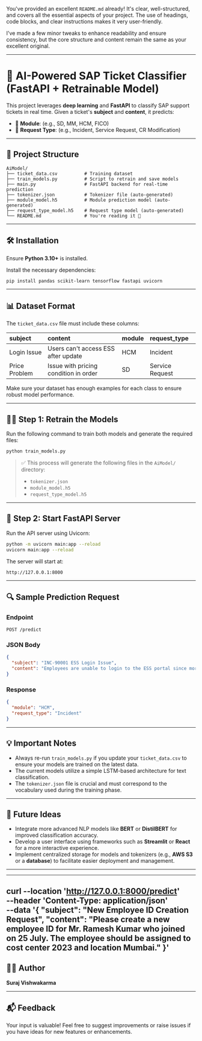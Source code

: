 You've provided an excellent `README.md` already\! It's clear, well-structured, and covers all the essential aspects of your project. The use of headings, code blocks, and clear instructions makes it very user-friendly.

I've made a few minor tweaks to enhance readability and ensure consistency, but the core structure and content remain the same as your excellent original.

-----

# 🚀 AI-Powered SAP Ticket Classifier (FastAPI + Retrainable Model)

This project leverages **deep learning** and **FastAPI** to classify SAP support tickets in real time. Given a ticket's **subject** and **content**, it predicts:

  * 📂 **Module**: (e.g., SD, MM, HCM, FICO)
  * 📝 **Request Type**: (e.g., Incident, Service Request, CR Modification)

-----

## 📁 Project Structure

```
AiModel/
├── ticket_data.csv          # Training dataset
├── train_models.py          # Script to retrain and save models
├── main.py                  # FastAPI backend for real-time prediction
├── tokenizer.json           # Tokenizer file (auto-generated)
├── module_model.h5          # Module prediction model (auto-generated)
├── request_type_model.h5    # Request type model (auto-generated)
└── README.md                # You're reading it 🙂
```

-----

## 🛠️ Installation

Ensure **Python 3.10+** is installed.

Install the necessary dependencies:

```bash
pip install pandas scikit-learn tensorflow fastapi uvicorn
```

-----

## 📊 Dataset Format

The `ticket_data.csv` file must include these columns:

| subject         | content                               | module | request\_type   |
| :-------------- | :------------------------------------ | :----- | :-------------- |
| Login Issue     | Users can't access ESS after update   | HCM    | Incident        |
| Price Problem   | Issue with pricing condition in order | SD     | Service Request |

Make sure your dataset has enough examples for each class to ensure robust model performance.

-----

## 🏋️‍♂️ Step 1: Retrain the Models

Run the following command to train both models and generate the required files:

```bash
python train_models.py
```

> ✅ This process will generate the following files in the `AiModel/` directory:
>
>   * `tokenizer.json`
>   * `module_model.h5`
>   * `request_type_model.h5`

-----

## 🚀 Step 2: Start FastAPI Server

Run the API server using Uvicorn:

```bash
python -m uvicorn main:app --reload
uvicorn main:app --reload
```

The server will start at:

```
http://127.0.0.1:8000
```

-----

## 🔍 Sample Prediction Request

### Endpoint

```
POST /predict
```

### JSON Body

```json
{
  "subject": "INC-90001 ESS Login Issue",
  "content": "Employees are unable to login to the ESS portal since morning."
}
```

### Response

```json
{
  "module": "HCM",
  "request_type": "Incident"
}
```

-----

## 💡 Important Notes

  * Always re-run `train_models.py` if you update your `ticket_data.csv` to ensure your models are trained on the latest data.
  * The current models utilize a simple LSTM-based architecture for text classification.
  * The `tokenizer.json` file is crucial and must correspond to the vocabulary used during the training phase.

-----

## 🌱 Future Ideas

  * Integrate more advanced NLP models like **BERT** or **DistilBERT** for improved classification accuracy.
  * Develop a user interface using frameworks such as **Streamlit** or **React** for a more interactive experience.
  * Implement centralized storage for models and tokenizers (e.g., **AWS S3** or a **database**) to facilitate easier deployment and management.

-----

-----
curl --location 'http://127.0.0.1:8000/predict' \
--header 'Content-Type: application/json' \
--data '{
  "subject": "New Employee ID Creation Request",
  "content": "Please create a new employee ID for Mr. Ramesh Kumar who joined on 25 July. The employee should be assigned to cost center 2023 and location Mumbai."
}'
-----


## 👨‍💻 Author

**Suraj Vishwakarma**

-----

## 📬 Feedback

Your input is valuable\! Feel free to suggest improvements or raise issues if you have ideas for new features or enhancements.